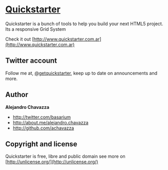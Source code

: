 [Quickstarter](http://www.quickstarter.com.ar)
=============

Quickstarter is a bunch of tools to help you build your next HTML5 project.
Its a responsive Grid System

Check it out [http://www.quickstarter.com.ar](http://www.quickstarter.com.ar)

Twitter account
---------------

Follow me at, [@getquickstarter](http://twitter.com/getquickstarter), keep up to date on announcements and more.


Author
-------

**Alejandro Chavazza**

+ http://twitter.com/basarium
+ http://about.me/alejandro.chavazza
+ http://github.com/achavazza

Copyright and license
---------------------
Quickstarter is free, libre and public domain see more on [http://unlicense.org/](http://unlicense.org/)